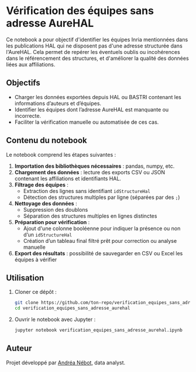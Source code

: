 # Vérification des équipes sans adresse AureHAL

Ce notebook a pour objectif d'identifier les équipes Inria mentionnées dans les publications HAL qui ne disposent pas d'une adresse structurée dans l'AureHAL. Cela permet de repérer les éventuels oublis ou incohérences dans le référencement des structures, et d'améliorer la qualité des données liées aux affiliations.

## Objectifs

- Charger les données exportées depuis HAL ou BASTRI contenant les informations d’auteurs et d’équipes.
- Identifier les équipes dont l’adresse AureHAL est manquante ou incorrecte.
- Faciliter la vérification manuelle ou automatisée de ces cas.

## Contenu du notebook

Le notebook comprend les étapes suivantes :

1. **Importation des bibliothèques nécessaires** : pandas, numpy, etc.
2. **Chargement des données** : lecture des exports CSV ou JSON contenant les affiliations et identifiants HAL.
3. **Filtrage des équipes** :
   - Extraction des lignes sans identifiant `idStructureHal`
   - Détection des structures multiples par ligne (séparées par des `;`)
4. **Nettoyage des données** :
   - Suppression des doublons
   - Séparation des structures multiples en lignes distinctes
5. **Préparation pour vérification** :
   - Ajout d'une colonne booléenne pour indiquer la présence ou non d’un `idStructureHal`
   - Création d’un tableau final filtré prêt pour correction ou analyse manuelle
6. **Export des résultats** : possibilité de sauvegarder en CSV ou Excel les équipes à vérifier

## Utilisation

1. Cloner ce dépôt :
   ```bash
   git clone https://github.com/ton-repo/verification_equipes_sans_adresse_aurehal.git
   cd verification_equipes_sans_adresse_aurehal

2. Ouvrir le notebook avec Jupyter :
   ```bash
   jupyter notebook verification_equipes_sans_adresse_aurehal.ipynb
   
## Auteur

Projet développé par [Andréa Nébot](https://github.com/steffynebot), data analyst.
